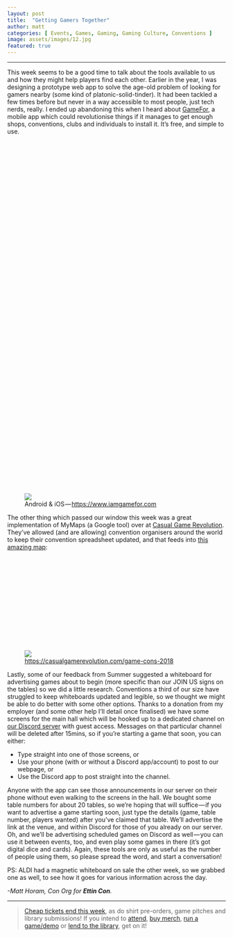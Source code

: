 ```yaml
---
layout: post
title:  "Getting Gamers Together"
author: matt
categories: [ Events, Games, Gaming, Gaming Culture, Conventions ]
image: assets/images/12.jpg
featured: true
---
```


<section name="1ee0" class="section section--body section--first"><div class="section-divider"><hr class="section-divider"></div><div class="section-content"><div class="section-inner sectionLayout--insetColumn"><p name="7fd9" id="7fd9" class="graf graf--p graf-after--h3">This week seems to be a good time to talk about the tools available to us and how they might help players find each other. Earlier in the year, I was designing a prototype web app to solve the age-old problem of looking for gamers nearby (some kind of platonic-solid-tinder). It had been tackled a few times before but never in a way accessible to most people, just tech nerds, really. I ended up abandoning this when I heard about <a href="https://www.iamgamefor.com/" data-href="https://www.iamgamefor.com/" class="markup--anchor markup--p-anchor" rel="noopener" target="_blank">GameFor</a>, a mobile app which could revolutionise things if it manages to get enough shops, conventions, clubs and individuals to install it. It’s free, and simple to use.</p><figure name="4770" id="4770" class="graf graf--figure graf-after--p"><div class="aspectRatioPlaceholder is-locked" style="max-width: 482px; max-height: 921px;"><div class="aspectRatioPlaceholder-fill" style="padding-bottom: 191.1%;"></div><img class="graf-image" data-image-id="1*FSMirgoVEpIi4NgNUeTR3g.png" data-width="482" data-height="921" data-is-featured="true" src="https://cdn-images-1.medium.com/max/800/1*FSMirgoVEpIi4NgNUeTR3g.png"></div><figcaption class="imageCaption">Android &amp; iOS — <a href="https://www.iamgamefor.com/" data-href="https://www.iamgamefor.com/" class="markup--anchor markup--figure-anchor" rel="nofollow noopener" target="_blank">https://www.iamgamefor.com</a></figcaption></figure><p name="d77c" id="d77c" class="graf graf--p graf-after--figure">The other thing which passed our window this week was a great implementation of MyMaps (a Google tool) over at <a href="https://casualgamerevolution.com/game-cons-2018" data-href="https://casualgamerevolution.com/game-cons-2018" class="markup--anchor markup--p-anchor" rel="noopener" target="_blank">Casual Game Revolution</a>. They’ve allowed (and are allowing) convention organisers around the world to keep their convention spreadsheet updated, and that feeds into <a href="https://www.google.com/maps/d/u/0/viewer?mid=1dZ-PSgZj7ZyUFitPLaktZ9pFD5ApA9ZH&amp;ll=20.47928356752696%2C130.61232103344972&amp;z=3" data-href="https://www.google.com/maps/d/u/0/viewer?mid=1dZ-PSgZj7ZyUFitPLaktZ9pFD5ApA9ZH&amp;ll=20.47928356752696%2C130.61232103344972&amp;z=3" class="markup--anchor markup--p-anchor" rel="noopener" target="_blank">this amazing map</a>:</p><figure name="9e74" id="9e74" class="graf graf--figure graf-after--p"><div class="aspectRatioPlaceholder is-locked" style="max-width: 700px; max-height: 355px;"><div class="aspectRatioPlaceholder-fill" style="padding-bottom: 50.7%;"></div><img class="graf-image" data-image-id="1*I9aEzFNO0bgVoAXZ-4PfQQ.png" data-width="3838" data-height="1947" src="https://cdn-images-1.medium.com/max/800/1*I9aEzFNO0bgVoAXZ-4PfQQ.png"></div><figcaption class="imageCaption"><a href="https://casualgamerevolution.com/game-cons-2018" data-href="https://casualgamerevolution.com/game-cons-2018" class="markup--anchor markup--figure-anchor" rel="nofollow noopener" target="_blank">https://casualgamerevolution.com/game-cons-2018</a></figcaption></figure><p name="9810" id="9810" class="graf graf--p graf-after--figure">Lastly, some of our feedback from Summer suggested a whiteboard for advertising games about to begin (more specific than our JOIN US signs on the tables) so we did a little research. Conventions a third of our size have struggled to keep whiteboards updated and legible, so we thought we might be able to do better with some other options. Thanks to a donation from my employer (and some other help I’ll detail once finalised) we have some screens for the main hall which will be hooked up to a dedicated channel on <a href="https://invite.gg/EttinCon" data-href="https://invite.gg/EttinCon" class="markup--anchor markup--p-anchor" rel="noopener" target="_blank">our Discord server</a> with guest access. Messages on that particular channel will be deleted after 15mins, so if you’re starting a game that soon, you can either:</p><ul class="postList"><li name="aada" id="aada" class="graf graf--li graf-after--p">Type straight into one of those screens, or</li><li name="d42c" id="d42c" class="graf graf--li graf-after--li">Use your phone (with or without a Discord app/account) to post to our webpage, or</li><li name="dca2" id="dca2" class="graf graf--li graf-after--li">Use the Discord app to post straight into the channel.</li></ul><p name="3231" id="3231" class="graf graf--p graf-after--li">Anyone with the app can see those announcements in our server on their phone without even walking to the screens in the hall. We bought some table numbers for about 20 tables, so we’re hoping that will suffice — if you want to advertise a game starting soon, just type the details (game, table number, players wanted) after you’ve claimed that table. We’ll advertise the link at the venue, and within Discord for those of you already on our server. Oh, and we’ll be advertising scheduled games on Discord as well — you can use it between events, too, and even play some games in there (it’s got digital dice and cards). Again, these tools are only as useful as the number of people using them, so please spread the word, and start a conversation!</p><p name="68a0" id="68a0" class="graf graf--p graf-after--p">PS: ALDI had a magnetic whiteboard on sale the other week, so we grabbed one as well, to see how it goes for various information across the day.</p><p name="2b1d" id="2b1d" class="graf graf--p graf-after--p graf--trailing"><em class="markup--em markup--p-em">-Matt Horam, Con Org for </em><strong class="markup--strong markup--p-strong"><em class="markup--em markup--p-em">Ettin Con</em></strong><em class="markup--em markup--p-em">.</em></p></div></div></section><section name="a4e4" class="section section--body section--last"><div class="section-divider"><hr class="section-divider"></div><div class="section-content"><div class="section-inner sectionLayout--insetColumn"><blockquote name="b256" id="b256" class="graf graf--blockquote graf--leading graf--trailing"><a href="https://EttinCon.org/#tickets" data-href="https://EttinCon.org/#tickets" class="markup--anchor markup--blockquote-anchor" rel="noopener" target="_blank">Cheap tickets end this week</a>, as do shirt pre-orders, game pitches and library submissions! If you intend to <a href="https://EttinCon.org/#tickets" data-href="https://EttinCon.org/#tickets" class="markup--anchor markup--blockquote-anchor" rel="noopener" target="_blank">attend</a>, <a href="https://EttinCon.org/merch" data-href="https://EttinCon.org/merch" class="markup--anchor markup--blockquote-anchor" rel="noopener" target="_blank">buy merch</a>, <a href="https://EttinCon.org/run" data-href="https://EttinCon.org/run" class="markup--anchor markup--blockquote-anchor" rel="noopener" target="_blank">run a game/demo</a> or <a href="https://EttinCon.org/library/lend.php" data-href="https://EttinCon.org/library/lend.php" class="markup--anchor markup--blockquote-anchor" rel="noopener" target="_blank">lend to the library</a>, get on it!</blockquote></div></div></section>